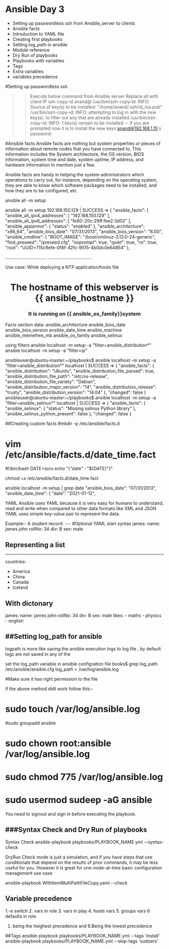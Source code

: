 # Ansible Day 3
- Setting up passwordless ssh from Ansible_server to clients
- Ansible facts
- Introduction to YAML file
- Creating first playbooks
- Setting log_path in ansible
- Module reference 
- Dry Run of playbooks
- Playbooks with variables
- Tags
- Extra variables
- variables precedence


#Setting up passwordless ssh
>>Execute below command from Ansible server
>>Replace all with client IP
ssh-copy-id anand@<ClientIP>
/usr/bin/ssh-copy-id: INFO: Source of key(s) to be installed: "/home/anand/.ssh/id_rsa.pub"
/usr/bin/ssh-copy-id: INFO: attempting to log in with the new key(s), to filter out any that are already installed
/usr/bin/ssh-copy-id: INFO: 1 key(s) remain to be installed -- if you are prompted now it is to install the new keys
anand@192.168.1.15's password:



#Ansible facts
Ansible facts are nothing but system properties or pieces of information about remote nodes that you have connected to. This information includes the System architecture, the OS version, BIOS information, system time and date, system uptime, IP address, and hardware information to mention just a few.

Ansible facts are handy in helping the system administrators which operations to carry out, for instance, depending on the operating system, they are able to know which software packages need to be installed, and how they are to be configured, etc


 ansible all  -m setup

 ansible all -m setup
192.168.150.129 | SUCCESS => {
    "ansible_facts": {
        "ansible_all_ipv4_addresses": [
            "192.168.150.129"
        ],
        "ansible_all_ipv6_addresses": [
            "fe80::20c:29ff:fee2:3d02"
        ],
        "ansible_apparmor": {
            "status": "enabled"
        },
        "ansible_architecture": "x86_64",
        "ansible_bios_date": "07/31/2013",
        "ansible_bios_version": "6.00",
        "ansible_cmdline": {
            "BOOT_IMAGE": "/boot/vmlinuz-3.13.0-24-generic",
            "find_preseed": "/preseed.cfg",
            "noprompt": true,
            "quiet": true,
            "ro": true,
            "root": "UUID=715c9efe-0f8f-42fc-9515-4b0dc0e64854"
        },

.................................
..................................


Use case:
While deploying a NTP application/hosts file

<html>
<center>
   <h1> The hostname of this webserver is {{ ansible_hostname }}</h1>
   <h3> It is running on {{ ansible_os_family}}system </h3>
</center>
</html>


 Facts section data:
 ansible_architecture
ansible_bios_date
ansible_bios_version
ansible_date_time
ansible_machine
ansible_memefree_mb
ansible_os_family
ansible_selinux

using filters
ansible localhost  -m setup -a "filter=ansible_distribution*"
ansible localhost -m setup -a "filter=*ip*"




ansibleuser@ubuntu-master:~/playbooks$ ansible localhost  -m setup -a "filter=ansible_distribution*"
localhost | SUCCESS => {
    "ansible_facts": {
        "ansible_distribution": "Ubuntu",
        "ansible_distribution_file_parsed": true,
        "ansible_distribution_file_path": "/etc/os-release",
        "ansible_distribution_file_variety": "Debian",
        "ansible_distribution_major_version": "14",
        "ansible_distribution_release": "trusty",
        "ansible_distribution_version": "14.04"
    },
    "changed": false
}
ansibleuser@ubuntu-master:~/playbooks$ ansible localhost  -m setup -a "filter=ansible_selinux*"
localhost | SUCCESS => {
    "ansible_facts": {
        "ansible_selinux": {
            "status": "Missing selinux Python library"
        },
        "ansible_selinux_python_present": false
    },
    "changed": false
}





##Creating custom facts
#mkdir -p /etc/ansible/facts.d
# vim /etc/ansible/facts.d/date_time.fact

#!/bin/bash
DATE=`date`
echo "{\"date\" : \"${DATE}\"}"

chmod +x /etc/ansible/facts.d/date_time.fact

ansible localhost -m setup | grep date
        "ansible_bios_date": "07/31/2013",
        "ansible_date_time": {
            "date": "2021-01-12",


YAML
 Ansible uses YAML because it is very easy for humans to understand, read and write when compared to other data formats like XML and JSON
 YAML uses simple key-value pair to represent the data.

 Example:- A student record:
--- #Optional YAML start syntax 
james: 
  name: james john 
  rollNo: 34 
  div: B 
  sex: male

## Representing a list
 ---
countries:  
   - America 
   - China 
   - Canada 
   - Iceland

## With dictonary 

james: 
   name: james john 
   rollNo: 34 
   div: B 
   sex: male 
   likes: 
      - maths 
      - physics 
      - english


##Setting log_path for ansible
------------------------------------
logpath is more like saving the ansible execution logs to log file , by default logs are not saved in any of the 

set the log_path variable in ansible configration file 
books$ grep log_path /etc/ansible/ansible.cfg
log_path = /var/log/ansible.log

#Make sure it has right permission to the file

if the above method didt work follow this:-
# sudo touch /var/log/ansible.log
#sudo groupadd ansible
# sudo chown root:ansible /var/log/ansible.log
# sudo chmod 775 /var/log/ansible.log
# sudo usermod sudeep -aG ansible
You need to signout and sign in before executing the playbook.


###Syntax Check and Dry Run of playbooks
----------------------------
Syntax Check
ansible-playbook playbooks/PLAYBOOK_NAME.yml --syntax-check

DryRun
Check mode is just a simulation, and if you have steps that use conditionals that depend on the results of prior commands, it may be less useful for you. However it is great for one-node-at-time basic configuration management use case

ansible-playbook  WithItemMultiPathFileCopy.yaml  --check




Variable precedence
--------------------
1.-e switch 
2. vars in role
3. vars in play
4. hosts vars
5. groups vars
6 defaults in role

1. being the heighest precedence and 6.Being the lowest precedence







##Tags
ansible-playbook playbooks/PLAYBOOK_NAME.yml --tags 'install'
ansible-playbook playbooks/PLAYBOOK_NAME.yml --skip-tags 'sudoers'
